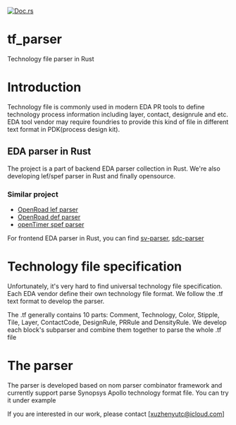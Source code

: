 
[![Doc.rs](https://docs.rs/tf_parser/badge.svg)](https://docs.rs/tf_parser)
# tf_parser
Technology file parser in Rust

# Introduction
Technology file is commonly used in modern EDA PR tools to define technology process information including layer, contact, designrule and etc. EDA tool vendor may require foundries to provide this kind of file in different text format in PDK(process design kit).

## EDA parser in Rust
The project is a part of backend EDA parser collection in Rust. We're also developing lef/spef parser in Rust and finally opensource. 

### Similar project
 * [OpenRoad lef parser](https://github.com/The-OpenROAD-Project/lef)
 * [OpenRoad def parser](https://github.com/The-OpenROAD-Project/def)
 * [openTimer spef parser](https://github.com/OpenTimer/Parser-SPEF)

For frontend EDA parser in Rust, you can find [sv-parser](https://github.com/dalance/sv-parser), [sdc-parser](https://github.com/dalance/sdc-parser)

# Technology file specification
Unfortunately, it's very hard to find universal technology file specification. Each EDA vendor define their own technology file format. We follow the .tf text format to develop the parser. 

The .tf generally contains 10 parts: Comment, Technology, Color, Stipple, Tile, Layer, ContactCode, DesignRule, PRRule and DensityRule. We develop each block's subparser and combine them together to parse the whole .tf file

# The parser

The parser is developed based on nom parser combinator framework and currently support parse Synopsys Apollo technology format file. You can try it under example

If you are interested in our work, please contact [xuzhenyutc@icloud.com]
